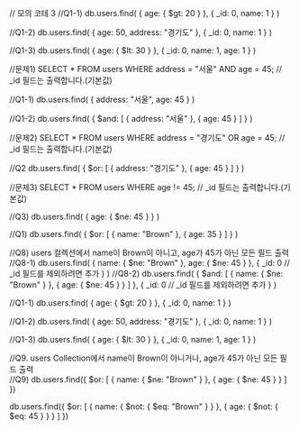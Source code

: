 // 모의 코테 3
//Q1-1)
db.users.find(
  { age: { $gt: 20 } },
  { _id: 0, name: 1 }
)

//Q1-2)
db.users.find(
  { age: 50, address: "경기도" },
  { _id: 0, name: 1 }
)

//Q1-3)
db.users.find(
  { age: { $lt: 30 } },
  { _id: 0, name: 1, age: 1 }
)


//문제1) SELECT * FROM users WHERE address = "서울" AND age = 45;
// _id 필드는 출력합니다.(기본값)

//Q1-1)
db.users.find(
  { address: "서울", age: 45 }
)

//Q1-2)
db.users.find(
  { $and: [ { address: "서울" }, { age: 45 } ] }
)

 //문제2) SELECT * FROM users WHERE address = "경기도" OR age = 45;
// _id 필드는 출력합니다.(기본값)

//Q2
db.users.find(
  { $or: [ { address: "경기도" }, { age: 45 } ] }
)

//문제3) SELECT * FROM users WHERE age != 45;
// _id 필드는 출력합니다.(기본값)

//Q3)
db.users.find(
  { age: { $ne: 45 } }
)

//Q1)
db.users.find(
  { $or: [ { name: "Brown" }, { age: 35 } ] }
)

//Q8) users 컬렉션에서 name이 Brown이 아니고, age가 45가 아닌 모든 필드 출력
//Q8-1)
db.users.find(
    {
        name: { $ne: "Brown" },
        age: { $ne: 45 }
    },
    {
        _id: 0 // _id 필드를 제외하려면 추가
    }
)
//Q8-2)
db.users.find(
    {
        $and: [
            { name: { $ne: "Brown" } },
            { age: { $ne: 45 } }
        ]
    },
    {
        _id: 0 // _id 필드를 제외하려면 추가
    }
)

//Q1-1)
db.users.find(
  { age: { $gt: 20 } },
  { _id: 0, name: 1 }
)


//Q1-2)
db.users.find(
  { age: 50, address: "경기도" },
  { _id: 0, name: 1 }
)


//Q1-3)
db.users.find(
  { age: { $lt: 30 } },
  { _id: 0, name: 1, age: 1 }
)

//Q9. users Collection에서 name이 Brown이 아니거나, age가 45가 아닌 모든 필드 출력  
//Q9)
db.users.find({ $or: [ { name: { $ne: "Brown" } }, { age: { $ne: 45 } } ] })

db.users.find({
  $or: [
    {
      name: {
        $not: {
          $eq: "Brown"
        }
      }
    },
    {
      age: {
        $not: {
          $eq: 45
        }
      }
    }
  ]
})


